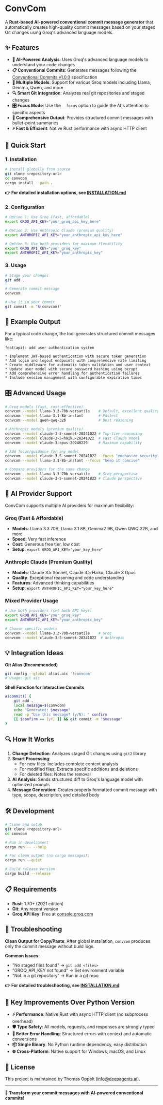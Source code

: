 # ConvCom

A **Rust-based AI-powered conventional commit message generator** that automatically creates high-quality commit messages based on your staged Git changes using Groq's advanced language models.

## ✨ Features

- **🤖 AI-Powered Analysis**: Uses Groq's advanced language models to understand your code changes
- **📋 Conventional Commits**: Generates messages following the [Conventional Commits v1.0.0](https://www.conventionalcommits.org/) specification
- **🎯 Multiple Models**: Support for various Groq models including Llama, Gemma, Qwen, and more
- **🔍 Smart Git Integration**: Analyzes real git repositories and staged changes
- **🎛️ Focus Mode**: Use the `--focus` option to guide the AI's attention to specific aspects
- **📝 Comprehensive Output**: Provides structured commit messages with bullet-point summaries
- **⚡ Fast & Efficient**: Native Rust performance with async HTTP client

## 🚀 Quick Start

### 1. Installation

```bash
# Install globally from source
git clone <repository-url>
cd convcom
cargo install --path .
```

**👉 For detailed installation options, see [INSTALLATION.md](INSTALLATION.md)**

### 2. Configuration

```bash
# Option 1: Use Groq (fast, affordable)
export GROQ_API_KEY="your_groq_api_key_here"

# Option 2: Use Anthropic Claude (premium quality)  
export ANTHROPIC_API_KEY="your_anthropic_api_key_here"

# Option 3: Use both providers for maximum flexibility
export GROQ_API_KEY="your_groq_key"
export ANTHROPIC_API_KEY="your_anthropic_key"
```

### 3. Usage

```bash
# Stage your changes
git add .

# Generate commit message
convcom

# Use it in your commit
git commit -m "$(convcom)"
```

## 📖 Example Output

For a typical code change, the tool generates structured commit messages like:

```
feat(api): add user authentication system

* Implement JWT-based authentication with secure token generation
* Add login and logout endpoints with comprehensive rate limiting
* Create middleware for automatic token validation and user context
* Update user model with secure password hashing using bcrypt
* Add comprehensive error handling for authentication failures
* Include session management with configurable expiration times
```

## 🎛️ Advanced Usage

```bash
# Groq models (fast, cost-effective)
convcom --model llama-3.3-70b-versatile    # Default, excellent quality
convcom --model llama-3.1-8b-instant       # Fastest
convcom --model qwen-qwq-32b               # Best reasoning

# Anthropic models (premium quality)
convcom --model claude-3-5-sonnet-20241022 # Top-tier reasoning
convcom --model claude-3-5-haiku-20241022  # Fast Claude model
convcom --model claude-3-opus-20240229     # Maximum capability

# Add focus/guidance for any model
convcom --model claude-3-5-sonnet-20241022 --focus "emphasize security"
convcom --model llama-3.1-8b-instant --focus "keep it concise"

# Compare providers for the same change
convcom --model llama-3.3-70b-versatile    # Groq perspective
convcom --model claude-3-5-sonnet-20241022 # Claude perspective
```

## 🤖 AI Provider Support

ConvCom supports multiple AI providers for maximum flexibility:

### Groq (Fast & Affordable)
- **Models**: Llama 3.3 70B, Llama 3.1 8B, Gemma2 9B, Qwen QWQ 32B, and more
- **Speed**: Very fast inference
- **Cost**: Generous free tier, low cost
- **Setup**: `export GROQ_API_KEY="your_key_here"`

### Anthropic Claude (Premium Quality)  
- **Models**: Claude 3.5 Sonnet, Claude 3.5 Haiku, Claude 3 Opus
- **Quality**: Exceptional reasoning and code understanding
- **Features**: Advanced thinking capabilities
- **Setup**: `export ANTHROPIC_API_KEY="your_key_here"`

### Mixed Provider Usage
```bash
# Use both providers (set both API keys)
export GROQ_API_KEY="your_groq_key"
export ANTHROPIC_API_KEY="your_anthropic_key"

# Choose specific models
convcom --model llama-3.3-70b-versatile    # Groq
convcom --model claude-3-5-sonnet-20241022  # Anthropic
```

## 💡 Integration Ideas

**Git Alias (Recommended)**
```bash
git config --global alias.aic '!convcom'
# Usage: git aic
```

**Shell Function for Interactive Commits**
```bash
aicommit() {
    git add .
    local message=$(convcom)
    echo "Generated: $message"
    read -p "Use this message? (y/N): " confirm
    [[ $confirm == [yY] ]] && git commit -m "$message"
}
```

## 🔍 How It Works

1. **Change Detection**: Analyzes staged Git changes using `git2` library
2. **Smart Processing**: 
   - For new files: Includes complete content analysis
   - For modified files: Extracts specific additions and deletions  
   - For deleted files: Notes the removal
3. **AI Analysis**: Sends structured diff to Groq's language model with optimized prompts
4. **Message Generation**: Creates properly formatted commit message with type, scope, description, and detailed body

## 🛠️ Development

```bash
# Clone and setup
git clone <repository-url>
cd convcom

# Run in development
cargo run -- --help

# For clean output (no cargo messages):
cargo run --quiet

# Build release version
cargo build --release
```

## 📋 Requirements

- **Rust**: 1.70+ (2021 edition)
- **Git**: Any recent version
- **Groq API Key**: Free at [console.groq.com](https://console.groq.com)

## 🔧 Troubleshooting

**Clean Output for Copy/Paste**: After global installation, `convcom` produces only the commit message without build logs.

**Common Issues**:
- "No staged files found" → `git add <files>`
- "GROQ_API_KEY not found" → Set environment variable
- "Not in a git repository" → Run in a git repo

**👉 For detailed troubleshooting, see [INSTALLATION.md](INSTALLATION.md)**

## 🚀 Key Improvements Over Python Version

- **⚡ Performance**: Native Rust with async HTTP client (no subprocess overhead)
- **🛡️ Type Safety**: All models, requests, and responses are strongly typed
- **🔄 Better Error Handling**: Structured errors with context and automatic conversions  
- **📦 Single Binary**: No Python runtime dependency, easy distribution
- **🌐 Cross-Platform**: Native support for Windows, macOS, and Linux

## 📄 License

This project is maintained by Thomas Oppelt (info@deepagents.ai).

---

**🤖 Transform your commit messages with AI-powered conventional commits!**

